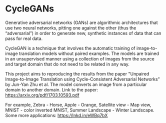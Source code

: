 # CycleGANs

Generative adversarial networks (GANs) are algorithmic architectures that use two neural networks, pitting one against the other (thus the “adversarial”) in order to generate new, synthetic instances of data that can pass for real data. 

CycleGAN is a technique that involves the automatic training of image-to-image translation models without paired examples. The models are trained in an unsupervised manner using a collection of images from the source and target domain that do not need to be related in any way.

This project aims to reproducing the results from the paper "Unpaired Image-to-Image Translation using Cycle-Consistent Adversarial Networks" by Jun-Yan Zhu et al. The model converts an image from a particular domain to another domain.
Link to the paper: https://arxiv.org/pdf/1703.10593.pdf

For example, Zebra - Horse, Apple - Orange, Satellite view - Map view, MNIST - color inverted MNIST, Summer Landscape - Winter Landscape. Some more applications: https://lnkd.in/eWBq7bX
